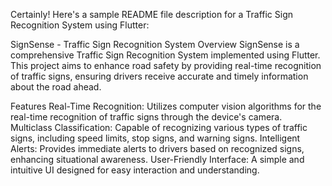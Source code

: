 
Certainly! Here's a sample README file description for a Traffic Sign Recognition System using Flutter:

SignSense - Traffic Sign Recognition System
Overview
SignSense is a comprehensive Traffic Sign Recognition System implemented using Flutter. This project aims to enhance road safety by providing real-time recognition of traffic signs, ensuring drivers receive accurate and timely information about the road ahead.

Features
Real-Time Recognition: Utilizes computer vision algorithms for the real-time recognition of traffic signs through the device's camera.
Multiclass Classification: Capable of recognizing various types of traffic signs, including speed limits, stop signs, and warning signs.
Intelligent Alerts: Provides immediate alerts to drivers based on recognized signs, enhancing situational awareness.
User-Friendly Interface: A simple and intuitive UI designed for easy interaction and understanding.
